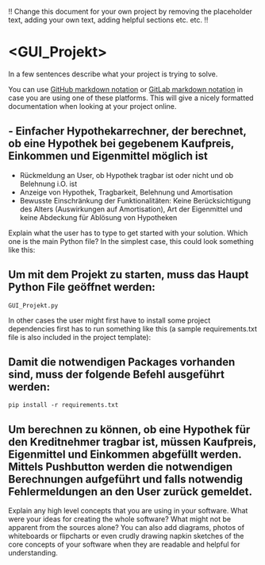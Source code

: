 !! Change this document for your own project by removing the placeholder text, adding your own text, adding helpful sections etc. etc. !!

# <GUI_Projekt>

In a few sentences describe what your project is trying to solve.

You can use [GitHub markdown
notation](https://docs.github.com/en/github/writing-on-github/getting-started-with-writing-and-formatting-on-github/basic-writing-and-formatting-syntax)
or [GitLab markdown notation](https://docs.gitlab.com/ee/user/markdown.html) in
case you are using one of these platforms. This will give a nicely formatted
documentation when looking at your project online.

## -	Einfacher Hypothekarrechner, der berechnet, ob eine Hypothek bei gegebenem Kaufpreis, Einkommen und Eigenmittel möglich ist
- Rückmeldung an User, ob Hypothek tragbar ist oder nicht und ob Belehnung i.O. ist
- Anzeige von Hypothek, Tragbarkeit, Belehnung und Amortisation
- Bewusste Einschränkung der Funktionalitäten: Keine Berücksichtigung des Alters (Auswirkungen auf Amortisation), Art der Eigenmittel und keine Abdeckung für Ablösung von Hypotheken


Explain what the user has to type to get started with your solution. Which one
is the main Python file? In the simplest case, this could look something like
this:

## Um mit dem Projekt zu starten, muss das Haupt Python File geöffnet werden:
``
    GUI_Projekt.py
``

In other cases the user might first have to install some project dependencies
first has to run something like this (a sample requirements.txt file is also
included in the project template):

## Damit die notwendigen Packages vorhanden sind, muss der folgende Befehl ausgeführt werden:
``
    pip install -r requirements.txt
``

## Um berechnen zu können, ob eine Hypothek für den Kreditnehmer tragbar ist, müssen Kaufpreis, Eigenmittel und Einkommen abgefüllt werden. Mittels Pushbutton werden die notwendigen Berechnungen aufgeführt und falls notwendig Fehlermeldungen an den User zurück gemeldet.

Explain any high level concepts that you are using in your software. What were
your ideas for creating the whole software? What might not be apparent from the
sources alone? You can also add diagrams, photos of whiteboards or flipcharts
or even crudly drawing napkin sketches of the core concepts of your software
when they are readable and helpful for understanding.
